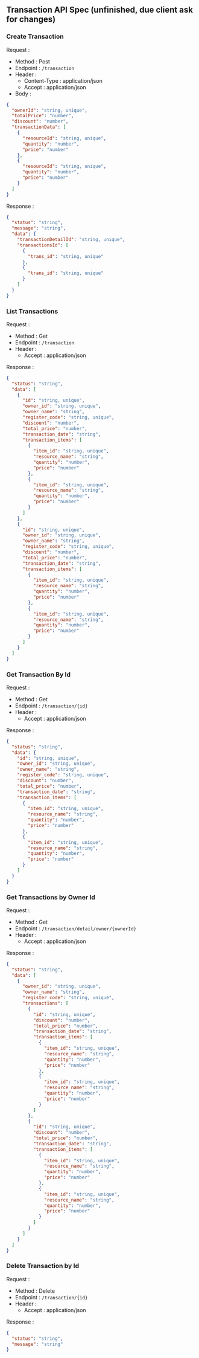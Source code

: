 ## Transaction API Spec (unfinished, due client ask for changes)

### Create Transaction

Request :

- Method : Post
- Endpoint : `/transaction`
- Header :
  - Content-Type : application/json
  - Accept : application/json
- Body :

```json
{
  "ownerId": "string, unique",
  "totalPrice": "number",
  "discount": "number",
  "transactionData": [
    {
      "resourceId": "string, unique",
      "quantity": "number",
      "price": "number"
    },
    {
      "resourceId": "string, unique",
      "quantity": "number",
      "price": "number"
    }
  ]
}
```

Response :

```json
{
  "status": "string",
  "message": "string",
  "data": {
    "transactionDetailId": "string, unique",
    "transactionsId": [
      {
        "trans_id": "string, unique"
      },
      {
        "trans_id": "string, unique"
      }
    ]
  }
}
```

### List Transactions

Request :

- Method : Get
- Endpoint : `/transaction`
- Header :
  - Accept : application/json

Response :

```json
{
  "status": "string",
  "data": [
    {
      "id": "string, unique",
      "owner_id": "string, unique",
      "owner_name": "string",
      "register_code": "string, unique",
      "discount": "number",
      "total_price": "number",
      "transaction_date": "string",
      "transaction_items": [
        {
          "item_id": "string, unique",
          "resource_name": "string",
          "quantity": "number",
          "price": "number"
        },
        {
          "item_id": "string, unique",
          "resource_name": "string",
          "quantity": "number",
          "price": "number"
        }
      ]
    },
    {
      "id": "string, unique",
      "owner_id": "string, unique",
      "owner_name": "string",
      "register_code": "string, unique",
      "discount": "number",
      "total_price": "number",
      "transaction_date": "string",
      "transaction_items": [
        {
          "item_id": "string, unique",
          "resource_name": "string",
          "quantity": "number",
          "price": "number"
        },
        {
          "item_id": "string, unique",
          "resource_name": "string",
          "quantity": "number",
          "price": "number"
        }
      ]
    }
  ]
}
```

### Get Transaction By Id

Request :

- Method : Get
- Endpoint : `/transaction/{id}`
- Header :
  - Accept : application/json

Response :

```json
{
  "status": "string",
  "data": {
    "id": "string, unique",
    "owner_id": "string, unique",
    "owner_name": "string",
    "register_code": "string, unique",
    "discount": "number",
    "total_price": "number",
    "transaction_date": "string",
    "transaction_items": [
      {
        "item_id": "string, unique",
        "resource_name": "string",
        "quantity": "number",
        "price": "number"
      },
      {
        "item_id": "string, unique",
        "resource_name": "string",
        "quantity": "number",
        "price": "number"
      }
    ]
  }
}
```

### Get Transactions by Owner Id

Request :

- Method : Get
- Endpoint : `/transaction/detail/owner/{ownerId}`
- Header :
  - Accept : application/json

Response :

```json
{
  "status": "string",
  "data": [
    {
      "owner_id": "string, unique",
      "owner_name": "string",
      "register_code": "string, unique",
      "transactions": [
        {
          "id": "string, unique",
          "discount": "number",
          "total_price": "number",
          "transaction_date": "string",
          "transaction_items": [
            {
              "item_id": "string, unique",
              "resource_name": "string",
              "quantity": "number",
              "price": "number"
            },
            {
              "item_id": "string, unique",
              "resource_name": "string",
              "quantity": "number",
              "price": "number"
            }
          ]
        },
        {
          "id": "string, unique",
          "discount": "number",
          "total_price": "number",
          "transaction_date": "string",
          "transaction_items": [
            {
              "item_id": "string, unique",
              "resource_name": "string",
              "quantity": "number",
              "price": "number"
            },
            {
              "item_id": "string, unique",
              "resource_name": "string",
              "quantity": "number",
              "price": "number"
            }
          ]
        }
      ]
    }
  ]
}
```

### Delete Transaction by Id

Request :

- Method : Delete
- Endpoint : `/transaction/{id}`
- Header :
  - Accept : application/json

Response :

```json
{
  "status": "string",
  "message": "string"
}
```

